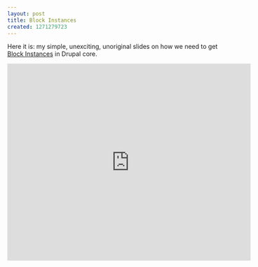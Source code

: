 ```yaml
---
layout: post
title: Block Instances
created: 1271279723
---
```


Here it is: my simple, unexciting, unoriginal slides on how we need to get [Block Instances](http://drupal.org/node/79571) in Drupal core.

<iframe src="http://docs.google.com/present/embed?id=dtrk49x_1d7hbjkgr&amp;size=m" frameborder="0" width="555" height="451"></iframe>
